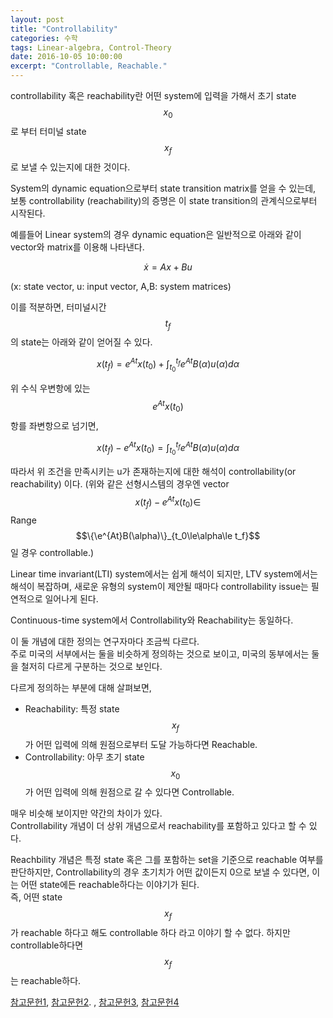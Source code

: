 ```yaml
---
layout: post
title: "Controllability"
categories: 수학
tags: Linear-algebra, Control-Theory
date: 2016-10-05 10:00:00
excerpt: "Controllable, Reachable."
---
```


controllability 혹은 reachability란 어떤 system에 입력을 가해서 초기 state $$x_0$$로 부터 터미널 state $$x_f$$ 로 보낼 수 있는지에 대한 것이다.  

System의 dynamic equation으로부터 state transition matrix를 얻을 수 있는데, 보통 controllability (reachability)의 증명은 이 state transition의 관계식으로부터 시작된다.

예를들어 Linear system의 경우 dynamic equation은 일반적으로 아래와 같이 vector와 matrix를 이용해 나타낸다.
 
$$
\dot{x}=Ax+Bu
$$

(x: state vector, u: input vector, A,B: system matrices)

이를 적분하면, 터미널시간 $$t_f$$의 state는 아래와 같이 얻어질 수 있다.

$$
x(t_f)=e^{At}x(t_0)+\int_{t_0}^{t_f}{e^{At}B(\alpha)u(\alpha)}d\alpha
$$

위 수식 우변항에 있는 $$e^{At}x(t_0)$$ 항를 좌변항으로 넘기면,

$$
x(t_f)-e^{At}x(t_0)=\int_{t_0}^{t_f}{e^{At}B(\alpha)u(\alpha)}d\alpha
$$

따라서 위 조건을 만족시키는 u가 존재하는지에 대한 해석이 controllability(or reachability) 이다. (위와 같은 선형시스템의 경우엔 vector $$x(t_f)-e^{At}x(t_0)\in$$ Range $$\{\e^{At}B(\alpha)\}_{t_0\le\alpha\le t_f}$$ 일 경우 controllable.)

Linear time invariant(LTI) system에서는 쉽게 해석이 되지만, LTV system에서는 해석이 복잡하며, 새로운 유형의 system이 제안될 때마다 controllability issue는 필연적으로 일어나게 된다.

Continuous-time system에서 Controllability와 Reachability는 동일하다.

이 둘 개념에 대한 정의는  연구자마다 조금씩 다르다.  
주로 미국의 서부에서는 둘을 비슷하게 정의하는 것으로 보이고, 미국의 동부에서는 둘을 철저히 다르게 구분하는 것으로 보인다.

다르게 정의하는 부분에 대해 살펴보면,

* Reachability: 특정 state $$x_f$$가 어떤 입력에 의해 원점으로부터 도달 가능하다면 Reachable.
* Controllability: 아무 초기 state $$x_0$$가 어떤 입력에 의해 원점으로 갈 수 있다면 Controllable.

매우 비슷해 보이지만 약간의 차이가 있다.  
Controllability 개념이 더 상위 개념으로서 reachability를 포함하고 있다고 할 수 있다.

Reachbility 개념은 특정 state 혹은 그를 포함하는 set을 기준으로 reachable 여부를 판단하지만, Controllability의 경우 초기치가 어떤 값이든지 0으로 보낼 수 있다면, 이는 어떤 state에든 reachable하다는 이야기가 된다.   
즉, 어떤 state $$x_f$$가 reachable 하다고 해도 controllable 하다 라고 이야기 할 수 없다. 하지만 controllable하다면 $$x_f$$는 reachable하다.

[참고문헌1](https://ocw.mit.edu/courses/electrical-engineering-and-computer-science/6-241j-dynamic-systems-and-control-spring-2011/lecture-notes/MIT6_241JS11_lec20.pdf), [참고문헌2](http://www.cds.caltech.edu/~murray/courses/cds101/fa04/caltech/am04_ch5-24oct04.pdf). , [참고문헌3](https://see.stanford.edu/materials/lsoeldsee263/18-contr.pdf), [참고문헌4](http://sigpromu.org/steve/research/Systems_Theory.pdf)
